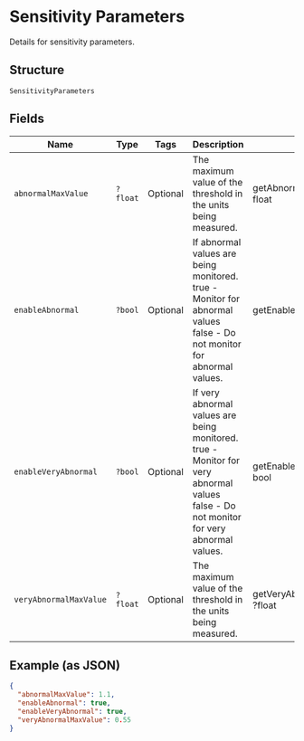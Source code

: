 
# Sensitivity Parameters

Details for sensitivity parameters.

## Structure

`SensitivityParameters`

## Fields

| Name | Type | Tags | Description | Getter | Setter |
|  --- | --- | --- | --- | --- | --- |
| `abnormalMaxValue` | `?float` | Optional | The maximum value of the threshold in the units being measured. | getAbnormalMaxValue(): ?float | setAbnormalMaxValue(?float abnormalMaxValue): void |
| `enableAbnormal` | `?bool` | Optional | If abnormal values are being monitored.<br />true - Monitor for abnormal values<br />false - Do not monitor for abnormal values. | getEnableAbnormal(): ?bool | setEnableAbnormal(?bool enableAbnormal): void |
| `enableVeryAbnormal` | `?bool` | Optional | If very abnormal values are being monitored.<br />true - Monitor for very abnormal values<br />false - Do not monitor for very abnormal values. | getEnableVeryAbnormal(): ?bool | setEnableVeryAbnormal(?bool enableVeryAbnormal): void |
| `veryAbnormalMaxValue` | `?float` | Optional | The maximum value of the threshold in the units being measured. | getVeryAbnormalMaxValue(): ?float | setVeryAbnormalMaxValue(?float veryAbnormalMaxValue): void |

## Example (as JSON)

```json
{
  "abnormalMaxValue": 1.1,
  "enableAbnormal": true,
  "enableVeryAbnormal": true,
  "veryAbnormalMaxValue": 0.55
}
```

